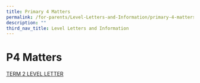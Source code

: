 ```yaml
---
title: Primary 4 Matters
permalink: /for-parents/Level-Letters-and-Information/primary-4-matters
description: ""
third_nav_title: Level Letters and Information
---
```

# P4 Matters

[ TERM 2 LEVEL LETTER](/files/2020_Term_2_Level_Letter__Primary_4.pdf)